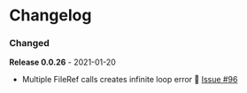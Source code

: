 # Changelog

### Changed

**Release 0.0.26** - 2021-01-20
-  Multiple FileRef calls creates infinite loop error 🐛 [Issue #96](https://github.com/joegasewicz/react-bare-forms/issues/96)
